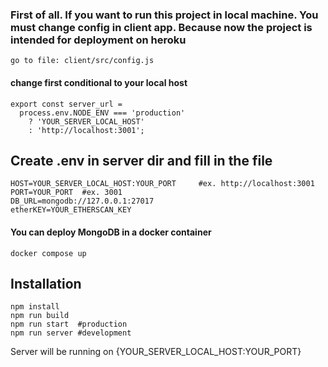 ### First of all. If you want to run this project in local machine. You must change config in client app. Because now the project is intended for deployment on heroku

```
go to file: client/src/config.js
```

#### change first conditional to your local host

```
export const server_url =
  process.env.NODE_ENV === 'production'
    ? 'YOUR_SERVER_LOCAL_HOST'
    : 'http://localhost:3001';
```

## Create .env in server dir and fill in the  file

```
HOST=YOUR_SERVER_LOCAL_HOST:YOUR_PORT     #ex. http://localhost:3001
PORT=YOUR_PORT  #ex. 3001
DB_URL=mongodb://127.0.0.1:27017
etherKEY=YOUR_ETHERSCAN_KEY
```

#### You can deploy MongoDB in a docker container

```
docker compose up
```

## Installation

```
npm install
npm run build
npm run start  #production
npm run server #development
```

Server will be running on {YOUR_SERVER_LOCAL_HOST:YOUR_PORT}